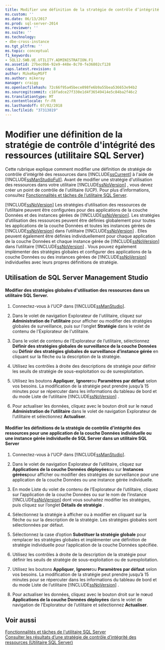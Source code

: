 ```yaml
---
title: Modifier une définition de la stratégie de contrôle d’intégrité des ressources (utilitaire SQL Server) | Microsoft Docs
ms.custom: ''
ms.date: 06/13/2017
ms.prod: sql-server-2014
ms.reviewer: ''
ms.suite: ''
ms.technology:
- dbe-cross-instance
ms.tgt_pltfrm: ''
ms.topic: conceptual
f1_keywords:
- SQL12.SWB.UE.UTILITY.ADMINISTRATION.F1
ms.assetid: 27bec0b6-92e9-448e-8c70-fe36802cf128
caps.latest.revision: 8
author: MikeRayMSFT
ms.author: mikeray
manager: craigg
ms.openlocfilehash: 72c66f95a45bece098fe6b9a55bea536653e94b2
ms.sourcegitcommit: c18fadce27f330e1d4f36549414e5c84ba2f46c2
ms.translationtype: MT
ms.contentlocale: fr-FR
ms.lasthandoff: 07/02/2018
ms.locfileid: "37313819"
---
```

# <a name="modify-a-resource-health-policy-definition-sql-server-utility"></a>Modifier une définition de la stratégie de contrôle d'intégrité des ressources (utilitaire SQL Server)
  Cette rubrique explique comment modifier une définition de stratégie de contrôle d'intégrité des ressources dans [!INCLUDE[ssCurrent](../../includes/sscurrent-md.md)] à l'aide de [!INCLUDE[ssManStudioFull](../../includes/ssmanstudiofull-md.md)]. Avant de modifier une stratégie d'utilisation des ressources dans votre utilitaire [!INCLUDE[ssNoVersion](../../includes/ssnoversion-md.md)] , vous devez créer un point de contrôle de l'utilitaire (UCP). Pour plus d’informations, consultez [Fonctionnalités et tâches de l’utilitaire SQL Server](sql-server-utility-features-and-tasks.md).  
  
 [!INCLUDE[ssNoVersion](../../includes/ssnoversion-md.md)] Les stratégies d’utilisation des ressources de l’utilitaire peuvent être configurées pour des applications de la couche Données et des instances gérées de [!INCLUDE[ssNoVersion](../../includes/ssnoversion-md.md)]. Les stratégies d’utilisation des ressources peuvent être définies globalement pour toutes les applications de la couche Données et toutes les instances gérées de [!INCLUDE[ssNoVersion](../../includes/ssnoversion-md.md)] dans l’utilitaire [!INCLUDE[ssNoVersion](../../includes/ssnoversion-md.md)] . Elles peuvent également être définies individuellement pour chaque application de la couche Données et chaque instance gérée de [!INCLUDE[ssNoVersion](../../includes/ssnoversion-md.md)] dans l’utilitaire [!INCLUDE[ssNoVersion](../../includes/ssnoversion-md.md)] . Vous pouvez également implémenter des stratégies globales et configurer des applications de la couche Données ou des instances gérées de [!INCLUDE[ssNoVersion](../../includes/ssnoversion-md.md)] individuelles avec leurs propres définitions de stratégie.  
  
##  <a name="SSMSProcedure"></a> Utilisation de SQL Server Management Studio  
  
#### <a name="modify-global-resource-utilization-policies-in-a-sql-server-utility"></a>Modifier des stratégies globales d'utilisation des ressources dans un utilitaire SQL Server.  
  
1.  Connectez-vous à l'UCP dans [!INCLUDE[ssManStudio](../../includes/ssmanstudio-md.md)].  
  
2.  Dans le volet de navigation Explorateur de l'utilitaire, cliquez sur **Administration de l'utilitaire** pour afficher ou modifier des stratégies globales de surveillance, puis sur l'onglet **Stratégie** dans le volet de contenu de l'Explorateur de l'utilitaire.  
  
3.  Dans le volet de contenu de l’Explorateur de l’utilitaire, sélectionnez **Définir des stratégies globales de surveillance de la couche Données** ou **Définir des stratégies globales de surveillance d’instance gérée** en cliquant sur la flèche ou la description de la stratégie.  
  
4.  Utilisez les contrôles à droite des descriptions de stratégie pour définir les seuils de stratégie de sous-exploitation ou de surexploitation.  
  
5.  Utilisez les boutons **Appliquer**, **Ignorer**ou **Paramètres par défaut** selon vos besoins. La modification de la stratégie peut prendre jusqu’à 15 minutes pour se répercuter dans les informations du tableau de bord et du mode Liste de l’utilitaire [!INCLUDE[ssNoVersion](../../includes/ssnoversion-md.md)] .  
  
6.  Pour actualiser les données, cliquez avec le bouton droit sur le nœud **Administration de l’utilitaire** dans le volet de navigation Explorateur de l’utilitaire et sélectionnez **Actualiser**.  
  
#### <a name="modify-resource-health-policy-definitions-for-an-individual-data-tier-application-or-an-individual-managed-instance-of-sql-server-in-a-sql-server-utility"></a>Modifier les définitions de la stratégie de contrôle d'intégrité des ressources pour une application de la couche Données individuelle ou une instance gérée individuelle de SQL Server dans un utilitaire SQL Server  
  
1.  Connectez-vous à l'UCP dans [!INCLUDE[ssManStudio](../../includes/ssmanstudio-md.md)].  
  
2.  Dans le volet de navigation Explorateur de l’utilitaire, cliquez sur **Applications de la couche Données déployées**ou sur **Instances gérées**pour afficher ou modifier des stratégies de surveillance pour une application de la couche Données ou une instance gérée individuelle.  
  
3.  En mode Liste du volet de contenu de l’Explorateur de l’utilitaire, cliquez sur l’application de la couche Données ou sur le nom de l’instance [!INCLUDE[ssNoVersion](../../includes/ssnoversion-md.md)] dont vous souhaitez modifier les stratégies, puis cliquez sur l’onglet **Détails de stratégie** .  
  
4.  Sélectionnez la stratégie à afficher ou à modifier en cliquant sur la flèche ou sur la description de la stratégie. Les stratégies globales sont sélectionnées par défaut.  
  
5.  Sélectionnez la case d’option **Substituer la stratégie globale** pour remplacer les stratégies globales et implémenter une définition de stratégie individuelle pour l’application de la couche Données spécifiée.  
  
6.  Utilisez les contrôles à droite de la description de la stratégie pour définir les seuils de stratégie de sous-exploitation ou de surexploitation.  
  
7.  Utilisez les boutons **Appliquer**, **Ignorer**ou **Paramètres par défaut** selon vos besoins. La modification de la stratégie peut prendre jusqu’à 15 minutes pour se répercuter dans les informations du tableau de bord et du mode Liste de l’utilitaire [!INCLUDE[ssNoVersion](../../includes/ssnoversion-md.md)] .  
  
8.  Pour actualiser les données, cliquez avec le bouton droit sur le nœud **Applications de la couche Données déployées** dans le volet de navigation de l’Explorateur de l’utilitaire et sélectionnez **Actualiser**.  
  
## <a name="see-also"></a>Voir aussi  
 [Fonctionnalités et tâches de l'utilitaire SQL Server](sql-server-utility-features-and-tasks.md)   
 [Consulter les résultats d’une stratégie de contrôle d’intégrité des ressources &#40;Utilitaire SQL Server&#41;](view-resource-health-policy-results-sql-server-utility.md)  
  
  
